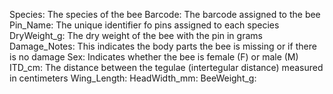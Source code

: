 Species: The species of the bee
Barcode: The barcode assigned to the bee
Pin_Name: The unique identifier fo pins assigned to each species
DryWeight_g: The dry weight of the bee with the pin in grams
Damage_Notes: This indicates the body parts the bee is missing or if there is no damage
Sex: Indicates whether the bee is female (F) or male (M)
ITD_cm: The distance between the tegulae (intertegular distance) measured in centimeters
Wing_Length:
HeadWidth_mm:
BeeWeight_g:

